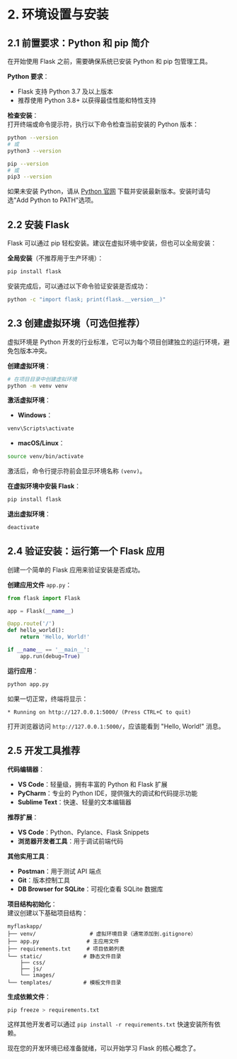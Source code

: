 # 2. 环境设置与安装
## 2.1 前置要求：Python 和 pip 简介
在开始使用 Flask 之前，需要确保系统已安装 Python 和 pip 包管理工具。

**Python 要求**：

+ Flask 支持 Python 3.7 及以上版本
+ 推荐使用 Python 3.8+ 以获得最佳性能和特性支持

**检查安装**：  
打开终端或命令提示符，执行以下命令检查当前安装的 Python 版本：

```bash
python --version
# 或
python3 --version

pip --version
# 或
pip3 --version
```

如果未安装 Python，请从 [Python 官网](https://www.python.org/downloads/) 下载并安装最新版本。安装时请勾选"Add Python to PATH"选项。

## 2.2 安装 Flask
Flask 可以通过 pip 轻松安装。建议在虚拟环境中安装，但也可以全局安装：

**全局安装**（不推荐用于生产环境）：

```bash
pip install flask
```

安装完成后，可以通过以下命令验证安装是否成功：

```bash
python -c "import flask; print(flask.__version__)"
```

## 2.3 创建虚拟环境（可选但推荐）
虚拟环境是 Python 开发的行业标准，它可以为每个项目创建独立的运行环境，避免包版本冲突。

**创建虚拟环境**：

```bash
# 在项目目录中创建虚拟环境
python -m venv venv
```

**激活虚拟环境**：

+ **Windows**：

```bash
venv\Scripts\activate
```

+ **macOS/Linux**：

```bash
source venv/bin/activate
```

激活后，命令行提示符前会显示环境名称 `(venv)`。

**在虚拟环境中安装 Flask**：

```bash
pip install flask
```

**退出虚拟环境**：

```bash
deactivate
```

## 2.4 验证安装：运行第一个 Flask 应用
创建一个简单的 Flask 应用来验证安装是否成功。

**创建应用文件** `app.py`：

```python
from flask import Flask

app = Flask(__name__)

@app.route('/')
def hello_world():
    return 'Hello, World!'

if __name__ == '__main__':
    app.run(debug=True)
```

**运行应用**：

```bash
python app.py
```

如果一切正常，终端将显示：

```plain
* Running on http://127.0.0.1:5000/ (Press CTRL+C to quit)
```

打开浏览器访问 `http://127.0.0.1:5000/`，应该能看到 "Hello, World!" 消息。

## 2.5 开发工具推荐
**代码编辑器**：

+ **VS Code**：轻量级，拥有丰富的 Python 和 Flask 扩展
+ **PyCharm**：专业的 Python IDE，提供强大的调试和代码提示功能
+ **Sublime Text**：快速、轻量的文本编辑器

**推荐扩展**：

+ **VS Code**：Python、Pylance、Flask Snippets
+ **浏览器开发者工具**：用于调试前端代码

**其他实用工具**：

+ **Postman**：用于测试 API 端点
+ **Git**：版本控制工具
+ **DB Browser for SQLite**：可视化查看 SQLite 数据库

**项目结构初始化**：  
建议创建以下基础项目结构：

```plain
myflaskapp/
├── venv/                 # 虚拟环境目录（通常添加到.gitignore）
├── app.py               # 主应用文件
├── requirements.txt     # 项目依赖列表
└── static/             # 静态文件目录
    ├── css/
    ├── js/
    └── images/
└── templates/          # 模板文件目录
```

**生成依赖文件**：

```bash
pip freeze > requirements.txt
```

这样其他开发者可以通过 `pip install -r requirements.txt` 快速安装所有依赖。

现在您的开发环境已经准备就绪，可以开始学习 Flask 的核心概念了。


